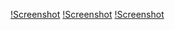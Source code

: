 [!Screenshot](https://github.com/arslan174/TelegramBot/blob/master/screenshots/before_start.PNG)
[!Screenshot](https://github.com/arslan174/TelegramBot/blob/master/screenshots/after_start.PNG)
[!Screenshot](https://github.com/arslan174/TelegramBot/blob/master/screenshots/after_request.PNG)
